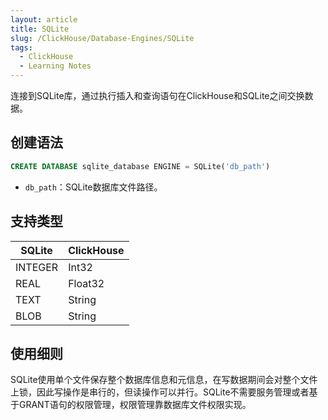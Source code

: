 ```yaml
---
layout: article
title: SQLite
slug: /ClickHouse/Database-Engines/SQLite
tags:
  - ClickHouse
  - Learning Notes
---
```


连接到SQLite库，通过执行插入和查询语句在ClickHouse和SQLite之间交换数据。

## 创建语法

```sql
CREATE DATABASE sqlite_database ENGINE = SQLite('db_path')
```

- `db_path`：SQLite数据库文件路径。

## 支持类型

| SQLite  | ClickHouse |
| ------- | ---------- |
| INTEGER | Int32      |
| REAL    | Float32    |
| TEXT    | String     |
| BLOB    | String     |

## 使用细则

SQLite使用单个文件保存整个数据库信息和元信息，在写数据期间会对整个文件上锁，因此写操作是串行的，但读操作可以并行。SQLite不需要服务管理或者基于GRANT语句的权限管理，权限管理靠数据库文件权限实现。
